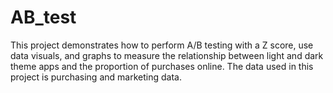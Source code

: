 # AB_test
This project demonstrates how to perform A/B testing with a Z score, use data visuals, and graphs to measure the relationship between light and dark theme apps and the proportion of purchases online. The data used in this project is purchasing and marketing data.
